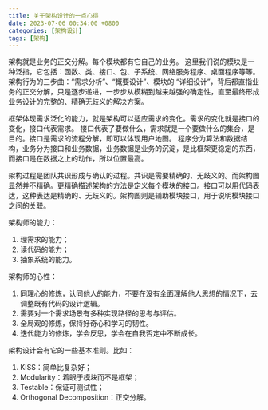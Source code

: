 ```yaml
---
title: 关于架构设计的一点心得
date: 2023-07-06 00:34:00 +0800
categories: [架构设计]
tags: [架构]
---
```


架构就是业务的正交分解。每个模块都有它自己的业务。 这里我们说的模块是一种泛指，它包括：函数、类、接口、包、子系统、网络服务程序、桌面程序等等。架构行为的三步曲：“需求分析”、“概要设计”、模块的 “详细设计”，背后都直指业务的正交分解，只是逐步递进，一步步从模糊到越来越强的确定性，直至最终形成业务设计的完整的、精确无歧义的解决方案。

框架体现需求泛化的能力，就是架构可以适应需求的变化。需求的变化就是接口的变化，接口代表需求。 接口代表了要做什么，需求就是一个要做什么的集合，是目的。接口是需求的流程分解，即可以体现用户地图。 程序分为算法和数据结构，业务分为接口和业务数据，业务数据是业务的沉淀，是比框架更稳定的东西，而接口是在数据之上的动作，所以位置最高。

架构过程是团队共识形成与确认的过程。共识是需要精确的、无歧义的。而架构图显然并不精确。更精确描述架构的方法是定义每个模块的接口。接口可以用代码表达，这种表达是精确的、无歧义的。架构图则是辅助模块接口，用于说明模块接口之间的关联。

架构师的能力：
1. 理需求的能力；
2. 读代码的能力；
3. 抽象系统的能力。

架构师的心性：
1. 同理心的修炼，认同他人的能力，不要在没有全面理解他人思想的情况下，去调整既有代码的设计逻辑。
2. 需要对一个需求场景有多种实现路径的思考与评估。
3. 全局观的修炼，保持好奇心和学习的韧性。
4. 迭代能力的修炼，学会反思，学会在自我否定中不断成长。

架构设计会有它的一些基本准则。比如：
1. KISS：简单比复杂好；
2. Modularity：着眼于模块而不是框架；
3. Testable：保证可测试性；
4. Orthogonal Decomposition：正交分解。